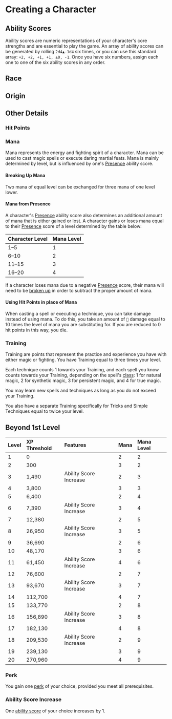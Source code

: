 # Creating a Character

## Ability Scores

Ability scores are numeric representations of your character's core strengths and are essential to play the game. An array of ability scores can be generated by rolling `2d4▲-1d4` six times, or you can use this standard array: `+2, +2, +1, +1, ±0, -1`. Once you have six numbers, assign each one to one of the six ability scores in any order.

## Race

## Origin

## Other Details

### Hit Points

### Mana

Mana represents the energy and fighting spirit of a character. Mana can be used to cast magic spells or execute daring martial feats. Mana is mainly determined by level, but is influenced by one's [Presence](../ability-scores-and-skills.md#presence) ability score.

#### Breaking Up Mana

Two mana of equal level can be exchanged for three mana of one level lower.

#### Mana from Presence

A character's [Presence](../ability-scores-and-skills.md#presence) ability score also determines an additional amount of mana that is either gained or lost. A character gains or loses mana equal to their [Presence](../ability-scores-and-skills.md#presence) score of a level determined by the table below:

| Character Level | Mana Level |
| :--- | :--- |
| 1–5 | 1 |
| 6–10 | 2 |
| 11–15 | 3 |
| 16–20 | 4 |

If a character loses mana due to a negative [Presence](../ability-scores-and-skills.md#presence) score, their mana will need to be [broken up](creating-a-character.md#breaking-up-mana) in order to subtract the proper amount of mana.

#### Using Hit Points in place of Mana

When casting a spell or executing a technique, you can take damage instead of using mana. To do this, you take an amount of `🧠` damage equal to 10 times the level of mana you are substituting for. If you are reduced to 0 hit points in this way, you die.

### Training

Training are points that represent the practice and experience you have with either magic or fighting. You have Training equal to three times your level.

Each technique counts 1 towards your Training, and each spell you know counts towards your Training, depending on the spell's [class](../magic/rules-of-magic.md#spell-class): 1 for natural magic, 2 for synthetic magic, 3 for persistent magic, and 4 for true magic.

You may learn new spells and techniques as long as you do not exceed your Training.

You also have a separate Training specifically for Tricks and Simple Techniques equal to twice your level.

## Beyond 1st Level

| Level | XP Threshold | Features | Mana | Mana Level |
| :--- | :--- | :--- | :--- | :--- |
| 1 | 0 |  | 2 | 2 |
| 2 | 300 |  | 3 | 2 |
| 3 | 1,490 | Ability Score Increase | 2 | 3 |
| 4 | 3,800 |  | 3 | 3 |
| 5 | 6,400 |  | 2 | 4 |
| 6 | 7,390 | Ability Score Increase | 3 | 4 |
| 7 | 12,380 |  | 2 | 5 |
| 8 | 26,950 | Ability Score Increase | 3 | 5 |
| 9 | 36,690 |  | 2 | 6 |
| 10 | 48,170 |  | 3 | 6 |
| 11 | 61,450 | Ability Score Increase | 4 | 6 |
| 12 | 76,600 |  | 2 | 7 |
| 13 | 93,670 | Ability Score Increase | 3 | 7 |
| 14 | 112,700 |  | 4 | 7 |
| 15 | 133,770 |  | 2 | 8 |
| 16 | 156,890 | Ability Score Increase | 3 | 8 |
| 17 | 182,130 |  | 4 | 8 |
| 18 | 209,530 | Ability Score Increase | 2 | 9 |
| 19 | 239,130 |  | 3 | 9 |
| 20 | 270,960 |  | 4 | 9 |

### Perk

You gain one [perk](perks.md) of your choice, provided you meet all prerequisites.

### Ability Score Increase

One [ability score](../ability-scores-and-skills.md) of your choice increases by 1.

